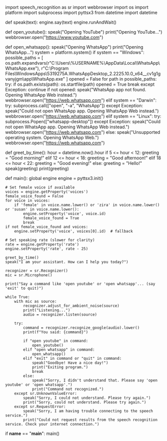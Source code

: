 import speech_recognition as sr
import webbrowser
import os
import platform
import subprocess
import pyttsx3
from datetime import datetime

def speak(text):
    engine.say(text)
    engine.runAndWait()

def open_youtube():
    speak("Opening YouTube")
    print("Opening YouTube...")
    webbrowser.open("https://www.youtube.com")

def open_whatsapp():
    speak("Opening WhatsApp")
    print("Opening WhatsApp...")
    system = platform.system()
    if system == "Windows":
        possible_paths = [
            os.path.expandvars(r"C:\\Users\\%USERNAME%\\AppData\\Local\\WhatsApp\\WhatsApp.exe"),
            r"C:\\Program Files\\WindowsApps\\5319275A.WhatsAppDesktop_2.2225.10.0_x64__cv1g1gvanyjgm\\app\\WhatsApp.exe"
        ]
        opened = False
        for path in possible_paths:
            try:
                if os.path.exists(path):
                    os.startfile(path)
                    opened = True
                    break
            except Exception:
                continue
        if not opened:
            speak("WhatsApp app not found. Opening WhatsApp Web instead.")
            webbrowser.open("https://web.whatsapp.com")
    elif system == "Darwin":
        try:
            subprocess.call(["open", "-a", "WhatsApp"])
        except Exception:
            speak("Could not open WhatsApp app. Opening WhatsApp Web instead.")
            webbrowser.open("https://web.whatsapp.com")
    elif system == "Linux":
        try:
            subprocess.Popen(["whatsapp-desktop"])
        except Exception:
            speak("Could not open WhatsApp app. Opening WhatsApp Web instead.")
            webbrowser.open("https://web.whatsapp.com")
    else:
        speak("Unsupported operating system. Opening WhatsApp Web.")
        webbrowser.open("https://web.whatsapp.com")

def greet_by_time():
    hour = datetime.now().hour
    if 5 <= hour < 12:
        greeting = "Good morning!"
    elif 12 <= hour < 18:
        greeting = "Good afternoon!"
    elif 18 <= hour < 22:
        greeting = "Good evening!"
    else:
        greeting = "Hello!"
    speak(greeting)
    print(greeting)

def main():
    global engine
    engine = pyttsx3.init()

    # Set female voice if available
    voices = engine.getProperty('voices')
    female_voice_found = False
    for voice in voices:
        if 'female' in voice.name.lower() or 'zira' in voice.name.lower() or 'susan' in voice.name.lower():
            engine.setProperty('voice', voice.id)
            female_voice_found = True
            break
    if not female_voice_found and voices:
        engine.setProperty('voice', voices[0].id)  # fallback

    # Set speaking rate (slower for clarity)
    rate = engine.getProperty('rate')
    engine.setProperty('rate', rate - 25)

    greet_by_time()
    speak("I am your assistant. How can I help you today?")

    recognizer = sr.Recognizer()
    mic = sr.Microphone()

    print("Say a command like 'open youtube' or 'open whatsapp'... (say 'exit' to quit)")

    while True:
        with mic as source:
            recognizer.adjust_for_ambient_noise(source)
            print("Listening...")
            audio = recognizer.listen(source)

        try:
            command = recognizer.recognize_google(audio).lower()
            print(f"You said: {command}")

            if "open youtube" in command:
                open_youtube()
            elif "open whatsapp" in command:
                open_whatsapp()
            elif "exit" in command or "quit" in command:
                speak("Goodbye! Have a nice day!")
                print("Exiting program.")
                break
            else:
                speak("Sorry, I didn't understand that. Please say 'open youtube' or 'open whatsapp'.")
                print("Command not recognized.")
        except sr.UnknownValueError:
            speak("Sorry, I could not understand. Please try again.")
            print("Sorry, could not understand. Please try again.")
        except sr.RequestError:
            speak("Sorry, I am having trouble connecting to the speech service.")
            print("Could not request results from the speech recognition service. Check your internet connection.")

if __name__ == "__main__":
    main()
